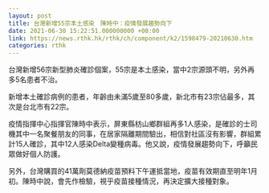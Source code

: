```yaml
---
layout: post
title: 台灣新增55宗本土感染　陳時中：疫情發展趨勢向下
date: 2021-06-30 15:22:51.000000000 +08:00
link: https://news.rthk.hk/rthk/ch/component/k2/1598479-20210630.htm
categories: rthk
---
```


台灣新增56宗新型肺炎確診個案，55宗是本土感染，當中2宗源頭不明，另外再多5名患者不治。

新增本土確診病例的患者，年齡由未滿5歲至80多歲，新北市有23宗佔最多，其次是台北市有22宗。

疫情指揮中心指揮官陳時中表示，屏東縣枋山鄉群組再多1人感染，是確診的士司機其中一名聚餐朋友的同事，在居家隔離期間驗出，相信對社區沒有影響，群組累計15人確診，其中12人感染Delta變種病毒。他又說，疫情發展趨勢向下，呼籲民眾做好個人防護。

另外，台灣購買的41萬劑莫德納疫苗預料下午運抵當地，疫苗有效期直至明年1月初。陳時中說，會先作檢驗，視乎疫苗接種情況，再決定擴大接種對象。
